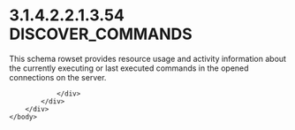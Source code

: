 <html dir="LTR" xmlns:mshelp="http://msdn.microsoft.com/mshelp" xmlns:ddue="http://ddue.schemas.microsoft.com/authoring/2003/5" xmlns:xlink="http://www.w3.org/1999/xlink" xmlns:tool="http://www.microsoft.com/tooltip">
    <head>
        <meta http-equiv="Content-Type" content="text/html; CHARSET=utf-8"></meta>
        <meta name="save" content="history"></meta>
        <title>3.1.4.2.2.1.3.54 DISCOVER_COMMANDS</title>
        <xml>
            <mshelp:toctitle title="3.1.4.2.2.1.3.54 DISCOVER_COMMANDS"></mshelp:toctitle>
            <mshelp:rltitle title="[MS-SSAS]: DISCOVER_COMMANDS"></mshelp:rltitle>
            <mshelp:keyword index="A" term="94f5a668-857e-47c1-814e-ecd05ef93c96"></mshelp:keyword>
            <mshelp:attr name="DCSext.ContentType" value="open specification"></mshelp:attr>
            <mshelp:attr name="AssetID" value="94f5a668-857e-47c1-814e-ecd05ef93c96"></mshelp:attr>
            <mshelp:attr name="TopicType" value="kbRef"></mshelp:attr>
            <mshelp:attr name="DCSext.Title" value="[MS-SSAS]: DISCOVER_COMMANDS" />
        </xml>
    </head>
    <body>
        <div id="header">
            <h1 class="heading">3.1.4.2.2.1.3.54 DISCOVER_COMMANDS</h1>
        </div>
        <div id="mainSection">
            <div id="mainBody">
                <div id="allHistory" class="saveHistory"></div>
                <div id="sectionSection0" class="section" name="collapseableSection">
                    

<p>This schema rowset provides resource usage and activity
information about the currently executing or last executed commands in the
opened connections on the server.</p>


                </div>
            </div>
        </div>
    </body>
</html>